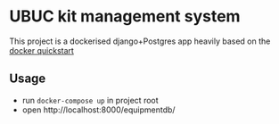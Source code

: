 # UBUC kit management system

This project is a dockerised django+Postgres app heavily based on the [docker quickstart](https://docs.docker.com/samples/django/)


## Usage

- run `docker-compose up` in project root
- open http://localhost:8000/equipmentdb/